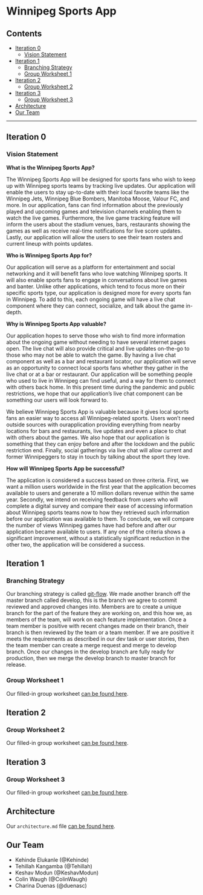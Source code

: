 # Winnipeg Sports App

## Contents
* [Iteration 0](#iteration-0)
    * [Vision Statement](#vision-statment)<!-- @IGNORE PREVIOUS: anchor -->
* [Iteration 1](#iteration-1)
    * [Branching Strategy](#branching-strategy)
    * [Group Worksheet 1](#group-worksheet-1)
* [Iteration 2](#iteration-2)
	* [Group Worksheet 2](#group-worksheet-2)
* [Iteration 3](#iteration-3)
    * [Group Worksheet 3](#group-worksheet-3)
* [Architecture](#architecture)
* [Our Team](#our-team)

---

## **Iteration 0**
### Vision Statement

**What is the Winnipeg Sports App?**

The Winnipeg Sports App will be designed for sports fans who wish to keep up with Winnipeg sports teams by tracking live updates. Our application will enable the users to stay up-to-date with their local favorite teams like the Winnipeg Jets, Winnipeg Blue Bombers, Manitoba Moose, Valour FC, and more. In our application, fans can find information about the previously played and upcoming games and television channels enabling them to watch the live games. Furthermore, the live game tracking feature will inform the users about the stadium venues, bars, restaurants showing the games as well as receive real-time notifications for live score updates. Lastly, our application will allow the users to see their team rosters and current lineup with points updates.

**Who is Winnipeg Sports App for?**

Our application will serve as a platform for entertainment and social networking and it will benefit fans who love watching Winnipeg sports. It will also enable sports fans to engage in conversations about live games and banter. Unlike other applications, which tend to focus more on their specific sports type, our application is designed more for every sports fan in Winnipeg. To add to this, each ongoing game will have a live chat component where they can connect, socialize, and talk about the game in-depth.

**Why is Winnipeg Sports App valuable?**

Our application hopes to serve those who wish to find more information about the ongoing game without needing to have several internet pages open. The live chat will also provide critical and live updates on-the-go to those who may not be able to watch the game. By having a live chat component as well as a bar and restaurant locator, our application will serve as an opportunity to connect local sports fans whether they gather in the live chat or at a bar or restaurant. Our application will be something people who used to live in Winnipeg can find useful, and a way for them to connect with others back home. In this present time during the pandemic and public restrictions, we hope that our application’s live chat component can be something our users will look forward to.

We believe Winnipeg Sports App is valuable because it gives local sports fans an easier way to access all Winnipeg-related sports. Users won’t need outside sources with ourapplication providing everything from nearby locations for bars and restaurants, live updates and even a place to chat with others about the games. We also hope that our application is something that they can enjoy before and after the lockdown and the public restriction end. Finally, social gatherings via live chat will allow current and former Winnipeggers to stay in touch by talking about the sport they love.

**How will Winnipeg Sports App be successful?**

The application is considered a success based on three criteria. First, we want a million users worldwide in the first year that the application becomes available 
to users and generate a 10 million dollars revenue within the same year. Secondly, we intend on receiving feedback from users who will complete a digital survey and compare their ease of accessing information about Winnipeg sports teams now to how they retrieved such information before our application was available to them. To conclude, we will compare the number of views Winnipeg games have had before and after our application became available to users. If any one of the criteria shows a significant improvement, without a statistically significant reduction in the other two, the application will be considered a success.

## Iteration 1

### Branching Strategy

Our branching strategy is called [git-flow](https://nvie.com/posts/a-successful-git-branching-model/). We made another branch off the master branch called develop, this is the branch we agree to commit reviewed and approved changes into. Members are to create a unique branch for the part of the feature they are working on, and this how we, as members of the team, will work on each feature implementation. Once a team member is positive with recent changes made on their branch, their branch is then reviewed by the team or a team member. If we are positive it meets the requirements as described in our dev task or user stories, then the team member can create a merge request and merge to develop branch. Once our changes in the develop branch are fully ready for production, then we merge the develop branch to master branch for release.


### Group Worksheet 1

Our filled-in group worksheet [can be found here](https://code.cs.umanitoba.ca/3350-winter-2021-a03/winnipeg-sports-app-a03-group-6/-/blob/master/iteration_1_worksheet.md).

## Iteration 2

### Group Worksheet 2

Our filled-in group worksheet [can be found here](https://code.cs.umanitoba.ca/3350-winter-2021-a03/winnipeg-sports-app-a03-group-6/-/blob/master/iteration_2_worksheet.md).

## Iteration 3

### Group Worksheet 3

Our filled-in group worksheet [can be found here](https://code.cs.umanitoba.ca/3350-winter-2021-a03/winnipeg-sports-app-a03-group-6/-/blob/Develop/iteration_3_worksheet.md).

## Architecture

Our `architecture.md` file [can be found here](https://code.cs.umanitoba.ca/3350-winter-2021-a03/winnipeg-sports-app-a03-group-6/-/blob/master/architecture.md).

## Our Team
- Kehinde Elukanle (@Kehinde)
- Tehillah Kangamba (@Tehillah)
- Keshav Modun (@KeshavModun)
- Colin Waugh (@ColinWaugh)
- Charina Duenas (@duenasc)